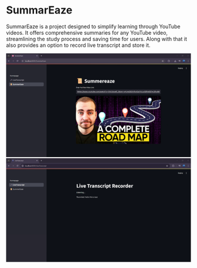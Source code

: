 # SummarEaze
SummarEaze is a project designed to simplify learning through YouTube videos. It offers comprehensive summaries for any YouTube video, streamlining the study process and saving time for users.
Along with that it also provides an option to record live transcript and store it.

![Alt Text](images/img1.png)
![Alt Text](images/img2.png)
